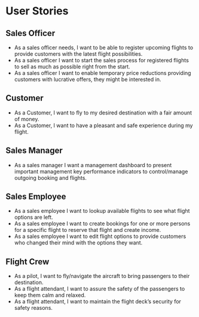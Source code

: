 # User Stories

## Sales Officer
- As a sales officer needs, I want to be able to register upcoming flights to provide customers with the latest flight possibilities.
- As a sales officer I want to start the sales process for registered flights to sell as much as possible right from the start.
- As a sales officer I want to enable temporary price reductions providing customers with lucrative offers, they might be interested in. 

## Customer
- As a Customer, I want to fly to my desired destination with a fair amount of money.
- As a Customer, I want to have a pleasant and safe experience during my flight.

## Sales Manager
- As a sales manager I want a management dashboard to present important management key performance indicators to control/manage outgoing booking and flights. 

## Sales Employee
- As a sales employee I want to lookup available flights to see what flight options are left.
- As a sales employee I want to create bookings for one or more persons for a specific flight to reserve that flight and create income.
- As a sales employee I want to edit flight options to provide customers who changed their mind with the options they want.

## Flight Crew
- As a pilot, I want to fly/navigate the aircraft to bring passengers to their destination.
- As a flight attendant, I want to assure the safety of the passengers to keep them calm and relaxed.
- As a flight attendant, I want to maintain the flight deck’s security for safety reasons.



